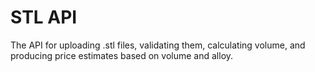 STL API
================
The API for uploading .stl files, validating them, calculating volume, and producing price estimates based on volume and alloy.